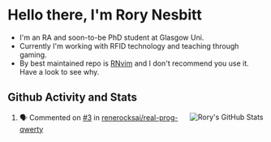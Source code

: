 # Hello there, I'm Rory Nesbitt

- I'm an RA and soon-to-be PhD student at Glasgow Uni.
- Currently I'm working with RFID technology and teaching through gaming.
- By best maintained repo is [RNvim](https://github.com/Rorynesbitt/RNvim) and
I don't recommend you use it. Have a look to see why.

## Github Activity and Stats
<img align="right" alt="Rory's GitHub Stats" src="https://github-readme-stats.vercel.app/api?username=RoryNesbitt&show_icons=true&hide_border=false&title_color=ff652f&icon_color=FFE400&bg_color=09131B&text_color=ffffff&border_color=0c1a25" />

<!--START_SECTION:activity-->
1. 🗣 Commented on [#3](https://github.com/renerocksai/real-prog-qwerty/issues/3) in [renerocksai/real-prog-qwerty](https://github.com/renerocksai/real-prog-qwerty)
<!--END_SECTION:activity-->
